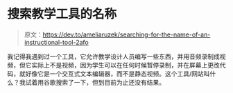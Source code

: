 # 搜索教学工具的名称

> 原文：<https://dev.to/ameliaruzek/searching-for-the-name-of-an-instructional-tool-2afo>

我记得我遇到过一个工具，它允许教学设计人员编写一些东西，并用音频录制成视频，但它实际上不是视频，因为学生可以在任何时候暂停录制，并在屏幕上更改代码，就好像它是一个交互式文本编辑器，而不是静态视频。这个工具/网站叫什么？我试着用谷歌搜索了一下，但到目前为止还没有结果。